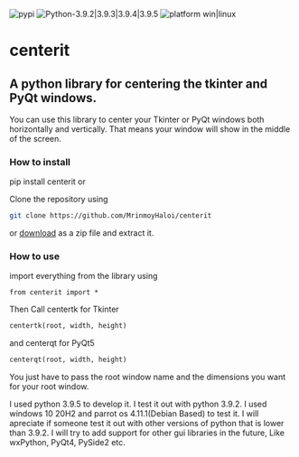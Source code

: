 ![pypi](https://img.shields.io/pypi/wheel/centerit)
![Python-3.9.2|3.9.3|3.9.4|3.9.5](https://img.shields.io/badge/Python-3.9.2|3.9.3|3.9.4|3.9.5-blue) 
![platform win|linux](https://img.shields.io/badge/platform-win%20|%20linux-red)
# centerit
## A python library for centering the tkinter and PyQt windows.
You can use this library to center your Tkinter or PyQt windows both horizontally and vertically. That means your window will show in the middle of the screen.
### How to install

pip install centerit 
or

Clone the repository using 
```bash
git clone https://github.com/MrinmoyHaloi/centerit
```
or [download](https://github.com/MrinmoyHaloi/centerit/archive/refs/heads/main.zip) as a zip file and extract it.

### How to use
import everything from the library using

`from centerit import *`

Then Call centertk for Tkinter
```python
centertk(root, width, height)
``` 
and centerqt for PyQt5
```python
centerqt(root, width, height)
``` 
You just have to pass the root window name and the dimensions you want for your root window.

I used python 3.9.5 to develop it. I test it out with python 3.9.2. I used windows 10 20H2 and parrot os 4.11.1(Debian Based) to test it. I will apreciate if someone test it out with other versions of python that is lower than 3.9.2. I will try to add support for other gui libraries in the future, Like wxPython, PyQt4, PySide2 etc.
